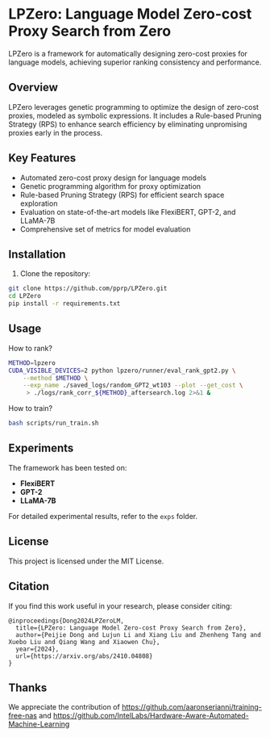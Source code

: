# LPZero: Language Model Zero-cost Proxy Search from Zero

LPZero is a framework for automatically designing zero-cost proxies for language models, achieving superior ranking consistency and performance.

## Overview

LPZero leverages genetic programming to optimize the design of zero-cost proxies, modeled as symbolic expressions. It includes a Rule-based Pruning Strategy (RPS) to enhance search efficiency by eliminating unpromising proxies early in the process.

## Key Features

- Automated zero-cost proxy design for language models
- Genetic programming algorithm for proxy optimization
- Rule-based Pruning Strategy (RPS) for efficient search space exploration
- Evaluation on state-of-the-art models like FlexiBERT, GPT-2, and LLaMA-7B
- Comprehensive set of metrics for model evaluation

## Installation

1. Clone the repository:

```bash
git clone https://github.com/pprp/LPZero.git
cd LPZero
pip install -r requirements.txt
```

## Usage

How to rank? 

```bash 
METHOD=lpzero
CUDA_VISIBLE_DEVICES=2 python lpzero/runner/eval_rank_gpt2.py \
    --method $METHOD \
    --exp_name ./saved_logs/random_GPT2_wt103 --plot --get_cost \
     > ./logs/rank_corr_${METHOD}_aftersearch.log 2>&1 &
```

How to train? 

```bash 
bash scripts/run_train.sh
```

## Experiments

The framework has been tested on:

- **FlexiBERT**
- **GPT-2**
- **LLaMA-7B**

For detailed experimental results, refer to the `exps` folder.


## License

This project is licensed under the MIT License.


## Citation

If you find this work useful in your research, please consider citing:

```
@inproceedings{Dong2024LPZeroLM,
  title={LPZero: Language Model Zero-cost Proxy Search from Zero},
  author={Peijie Dong and Lujun Li and Xiang Liu and Zhenheng Tang and Xuebo Liu and Qiang Wang and Xiaowen Chu},
  year={2024},
  url={https://arxiv.org/abs/2410.04808}
}
```

## Thanks
We appreciate the contribution of https://github.com/aaronserianni/training-free-nas and https://github.com/IntelLabs/Hardware-Aware-Automated-Machine-Learning